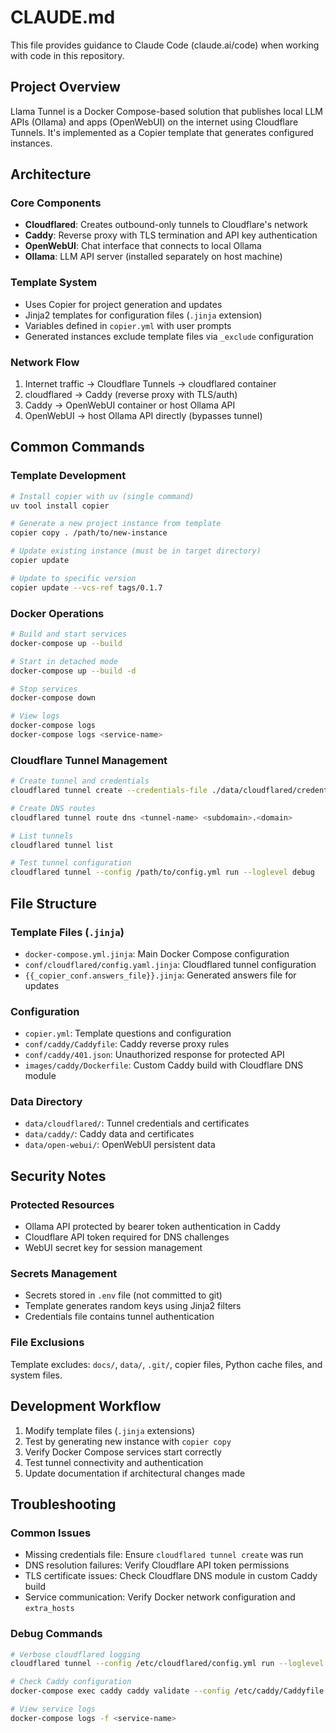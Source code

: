 # CLAUDE.md

This file provides guidance to Claude Code (claude.ai/code) when working with code in this repository.

## Project Overview

Llama Tunnel is a Docker Compose-based solution that publishes local LLM APIs (Ollama) and apps (OpenWebUI) on the internet using Cloudflare Tunnels. It's implemented as a Copier template that generates configured instances.

## Architecture

### Core Components
- **Cloudflared**: Creates outbound-only tunnels to Cloudflare's network
- **Caddy**: Reverse proxy with TLS termination and API key authentication
- **OpenWebUI**: Chat interface that connects to local Ollama
- **Ollama**: LLM API server (installed separately on host machine)

### Template System
- Uses Copier for project generation and updates
- Jinja2 templates for configuration files (`.jinja` extension)
- Variables defined in `copier.yml` with user prompts
- Generated instances exclude template files via `_exclude` configuration

### Network Flow
1. Internet traffic → Cloudflare Tunnels → cloudflared container
2. cloudflared → Caddy (reverse proxy with TLS/auth)
3. Caddy → OpenWebUI container or host Ollama API
4. OpenWebUI → host Ollama API directly (bypasses tunnel)

## Common Commands

### Template Development
```bash
# Install copier with uv (single command)
uv tool install copier

# Generate a new project instance from template
copier copy . /path/to/new-instance

# Update existing instance (must be in target directory)
copier update

# Update to specific version
copier update --vcs-ref tags/0.1.7
```

### Docker Operations
```bash
# Build and start services
docker-compose up --build

# Start in detached mode
docker-compose up --build -d

# Stop services
docker-compose down

# View logs
docker-compose logs
docker-compose logs <service-name>
```

### Cloudflare Tunnel Management
```bash
# Create tunnel and credentials
cloudflared tunnel create --credentials-file ./data/cloudflared/credentials.json <tunnel-name>

# Create DNS routes
cloudflared tunnel route dns <tunnel-name> <subdomain>.<domain>

# List tunnels
cloudflared tunnel list

# Test tunnel configuration
cloudflared tunnel --config /path/to/config.yml run --loglevel debug
```

## File Structure

### Template Files (`.jinja`)
- `docker-compose.yml.jinja`: Main Docker Compose configuration
- `conf/cloudflared/config.yaml.jinja`: Cloudflared tunnel configuration
- `{{_copier_conf.answers_file}}.jinja`: Generated answers file for updates

### Configuration
- `copier.yml`: Template questions and configuration
- `conf/caddy/Caddyfile`: Caddy reverse proxy rules
- `conf/caddy/401.json`: Unauthorized response for protected API
- `images/caddy/Dockerfile`: Custom Caddy build with Cloudflare DNS module

### Data Directory
- `data/cloudflared/`: Tunnel credentials and certificates
- `data/caddy/`: Caddy data and certificates
- `data/open-webui/`: OpenWebUI persistent data

## Security Notes

### Protected Resources
- Ollama API protected by bearer token authentication in Caddy
- Cloudflare API token required for DNS challenges
- WebUI secret key for session management

### Secrets Management
- Secrets stored in `.env` file (not committed to git)
- Template generates random keys using Jinja2 filters
- Credentials file contains tunnel authentication

### File Exclusions
Template excludes: `docs/`, `data/`, `.git/`, copier files, Python cache files, and system files.

## Development Workflow

1. Modify template files (`.jinja` extensions)
2. Test by generating new instance with `copier copy`
3. Verify Docker Compose services start correctly
4. Test tunnel connectivity and authentication
5. Update documentation if architectural changes made

## Troubleshooting

### Common Issues
- Missing credentials file: Ensure `cloudflared tunnel create` was run
- DNS resolution failures: Verify Cloudflare API token permissions
- TLS certificate issues: Check Cloudflare DNS module in custom Caddy build
- Service communication: Verify Docker network configuration and `extra_hosts`

### Debug Commands
```bash
# Verbose cloudflared logging
cloudflared tunnel --config /etc/cloudflared/config.yml run --loglevel debug

# Check Caddy configuration
docker-compose exec caddy caddy validate --config /etc/caddy/Caddyfile

# View service logs
docker-compose logs -f <service-name>
```